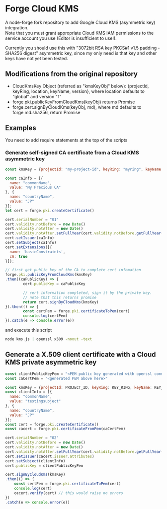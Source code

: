 # Forge Cloud KMS
A node-forge fork repository to add Google Cloud KMS (asymmetric key) integration.  
Note that you must grant appropriate Cloud KMS IAM permissions to the service account you use (Editor is insufficient to use!).

Currently you should use this with "3072bit RSA key PKCS#1 v1.5 padding - SHA256 digest" asymmetric key, since my only need is that key and other keys have not yet been tested. 

## Modifications from the original repository

 * CloudKmsKey Object (referred as "kmsKeyObj" below): {projectId, keyRing, location, keyName, version}, where location defaults to "global" and version "1"
 * forge.pki.publicKeyFromCloudKms(keyObj) returns Promise
 * forge.cert.signByCloudKms(keyObj, md), where md defaults to forge.md.sha256, return Promise

## Examples
You need to add require statements at the top of the scripts

### Generate self-signed CA certificate from a Cloud KMS asymmetric key
```js
const kmsKey = {projectId: "my-project-id", keyRing: "myring", keyName: "myKey"}

const caInfo = [{
  name: "commonName",
  value: "My Precious CA"
}, {
  name: "countryName",
  value: "JP"
}];
let cert = forge.pki.createCertificate()

cert.serialNumber = "01"
cert.validity.notBefore = new Date()
cert.validity.notAfter = new Date()
cert.validity.notAfter.setFullYear(cert.validity.notBefore.getFullYear() + 100)
cert.setIssuer(caInfo)
cert.setSubject(caInfo)
cert.setExtensions([{
  name: 'basicConstraints',
  cA: true
}]);

// first get public key of the CA to complete cert infomation
forge.pki.publicKeyFromCloudKms(kmsKey)
.then((caPublicKey) => {
        cert.publicKey = caPublicKey

        // cert information completed, sign it by the private key.
        // note that this returns promise
        return cert.signByCloudKms(kmsKey)
}).then(() => {
        const certPem = forge.pki.certificateToPem(cert)
        console.log(certPem)
}).catch(e => console.error(e))
```

and execute this script

```bash
node kms.js | openssl x509 -noout -text
```

## Generate a X.509 client certificate with a Cloud KMS private asymmetric key
```js
const clientPublicKeyPem = "<PEM public key generated with openssl command here>"
const caCertPem = "<generated PEM above here>" 

const kmsKey = {projectId: PROJECT_ID, keyRing: KEY_RING, keyName: KEY_NAME}
const clientInfo = [{
  name: "commonName",
  value: "testingsubject"
}, {
  name: "countryName",
  value: "JP"
}];
const cert = forge.pki.createCertificate()
const cacert = forge.pki.certificateFromPem(caCertPem)

cert.serialNumber = "02"
cert.validity.notBefore = new Date()
cert.validity.notAfter = new Date()
cert.validity.notAfter.setFullYear(cert.validity.notBefore.getFullYear() + 100)
cert.setIssuer(cacert.issuer.attributes)
cert.setSubject(clientInfo)
cert.publicKey = clientPublicKeyPem

cert.signByCloudKms(kmsKey)
.then(() => {
	const certPem = forge.pki.certificateToPem(cert)
	console.log(cert)
	cacert.verify(cert) // this would raise no errors
})
.catch(e => console.error(e))
```
